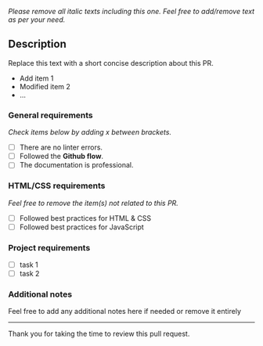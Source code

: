_Please remove all italic texts including this one. Feel free to add/remove text as per your need._

## Description

Replace this text with a short concise description about this PR.

- Add item 1
- Modified item 2
- ...

### General requirements

_Check items below by adding x between brackets._

- [ ] There are no linter errors.
- [ ] Followed the **Github flow**.
- [ ] The documentation is professional.

### HTML/CSS requirements

_Feel free to remove the item(s) not related to this PR._

- [ ] Followed best practices for HTML & CSS
- [ ] Followed best practices for JavaScript

### Project requirements

- [ ] task 1
- [ ] task 2

### Additional notes

Feel free to add any additional notes here if needed or remove it entirely

---

Thank you for taking the time to review this pull request.